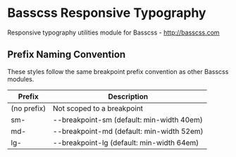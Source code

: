 # Basscss Responsive Typography

Responsive typography utilities module for Basscss - http://basscss.com

## Prefix Naming Convention
These styles follow the same breakpoint prefix convention as other Basscss modules.

<div class="overflow-scroll">
  <table class="mb2 table-light overflow-hidden border rounded">
    <thead class="bg-darken-1">
      <tr> <th>Prefix</th> <th>Description</th> </tr>
    </thead>
    <tbody>
      <tr> <td>(no prefix)</td> <td>Not scoped to a breakpoint</td> </tr>
      <tr> <td>sm-</td> <td>--breakpoint-sm (default: min-width 40em)</td> </tr>
      <tr> <td>md-</td> <td>--breakpoint-md (default: min-width 52em)</td> </tr>
      <tr> <td>lg-</td> <td>--breakpoint-lg (default: min-width 64em)</td> </tr>
    </tbody>
  </table>
</div>

